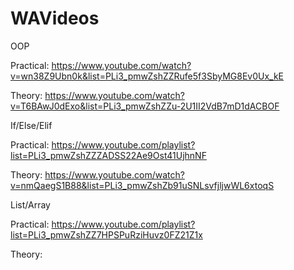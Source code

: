 # WAVideos
OOP 

Practical: https://www.youtube.com/watch?v=wn38Z9Ubn0k&list=PLi3_pmwZshZZRufe5f3SbyMG8Ev0Ux_kE

Theory: https://www.youtube.com/watch?v=T6BAwJ0dExo&list=PLi3_pmwZshZZu-2U1II2VdB7mD1dACBOF

If/Else/Elif 

Practical: https://www.youtube.com/playlist?list=PLi3_pmwZshZZZADSS22Ae9Ost41UjhnNF

Theory: https://www.youtube.com/watch?v=nmQaegS1B88&list=PLi3_pmwZshZb91uSNLsvfjljwWL6xtoqS

List/Array

Practical: https://www.youtube.com/playlist?list=PLi3_pmwZshZZ7HPSPuRziHuvz0FZ21Z1x

Theory:
